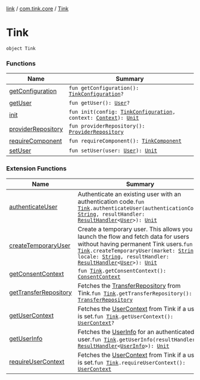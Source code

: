 [link](../../index.md) / [com.tink.core](../index.md) / [Tink](./index.md)

# Tink

`object Tink`

### Functions

| Name | Summary |
|---|---|
| [getConfiguration](get-configuration.md) | `fun getConfiguration(): `[`TinkConfiguration`](../../com.tink.service.network/-tink-configuration/index.md)`?` |
| [getUser](get-user.md) | `fun getUser(): `[`User`](../../com.tink.model.user/-user/index.md)`?` |
| [init](init.md) | `fun init(config: `[`TinkConfiguration`](../../com.tink.service.network/-tink-configuration/index.md)`, context: `[`Context`](https://developer.android.com/reference/android/content/Context.html)`): `[`Unit`](https://kotlinlang.org/api/latest/jvm/stdlib/kotlin/-unit/index.html) |
| [providerRepository](provider-repository.md) | `fun providerRepository(): `[`ProviderRepository`](../../com.tink.core.provider/-provider-repository/index.md) |
| [requireComponent](require-component.md) | `fun requireComponent(): `[`TinkComponent`](../-tink-component/index.md) |
| [setUser](set-user.md) | `fun setUser(user: `[`User`](../../com.tink.model.user/-user/index.md)`): `[`Unit`](https://kotlinlang.org/api/latest/jvm/stdlib/kotlin/-unit/index.html) |

### Extension Functions

| Name | Summary |
|---|---|
| [authenticateUser](../../com.tink.link/authenticate-user.md) | Authenticate an existing user with an authentication code.`fun `[`Tink`](./index.md)`.authenticateUser(authenticationCode: `[`String`](https://kotlinlang.org/api/latest/jvm/stdlib/kotlin/-string/index.html)`, resultHandler: `[`ResultHandler`](../../com.tink.service.handler/-result-handler/index.md)`<`[`User`](../../com.tink.model.user/-user/index.md)`>): `[`Unit`](https://kotlinlang.org/api/latest/jvm/stdlib/kotlin/-unit/index.html) |
| [createTemporaryUser](../../com.tink.link/create-temporary-user.md) | Create a temporary user. This allows you to launch the flow and fetch data for users without having permanent Tink users.`fun `[`Tink`](./index.md)`.createTemporaryUser(market: `[`String`](https://kotlinlang.org/api/latest/jvm/stdlib/kotlin/-string/index.html)`, locale: `[`String`](https://kotlinlang.org/api/latest/jvm/stdlib/kotlin/-string/index.html)`, resultHandler: `[`ResultHandler`](../../com.tink.service.handler/-result-handler/index.md)`<`[`User`](../../com.tink.model.user/-user/index.md)`>): `[`Unit`](https://kotlinlang.org/api/latest/jvm/stdlib/kotlin/-unit/index.html) |
| [getConsentContext](../../com.tink.link/get-consent-context.md) | `fun `[`Tink`](./index.md)`.getConsentContext(): `[`ConsentContext`](../../com.tink.link.consent/-consent-context/index.md) |
| [getTransferRepository](../../com.tink.link.payments/get-transfer-repository.md) | Fetches the [TransferRepository](../../com.tink.link.payments/-transfer-repository/index.md) from Tink.`fun `[`Tink`](./index.md)`.getTransferRepository(): `[`TransferRepository`](../../com.tink.link.payments/-transfer-repository/index.md) |
| [getUserContext](../../com.tink.link/get-user-context.md) | Fetches the [UserContext](../../com.tink.link.core.user/-user-context/index.md) from Tink if a user is set.`fun `[`Tink`](./index.md)`.getUserContext(): `[`UserContext`](../../com.tink.link.core.user/-user-context/index.md)`?` |
| [getUserInfo](../../com.tink.link/get-user-info.md) | Fetches the [UserInfo](../../com.tink.model.user/-user-info/index.md) for an authenticated user.`fun `[`Tink`](./index.md)`.getUserInfo(resultHandler: `[`ResultHandler`](../../com.tink.service.handler/-result-handler/index.md)`<`[`UserInfo`](../../com.tink.model.user/-user-info/index.md)`>): `[`Unit`](https://kotlinlang.org/api/latest/jvm/stdlib/kotlin/-unit/index.html) |
| [requireUserContext](../../com.tink.link/require-user-context.md) | Fetches the [UserContext](../../com.tink.link.core.user/-user-context/index.md) from Tink if a user is set.`fun `[`Tink`](./index.md)`.requireUserContext(): `[`UserContext`](../../com.tink.link.core.user/-user-context/index.md) |
